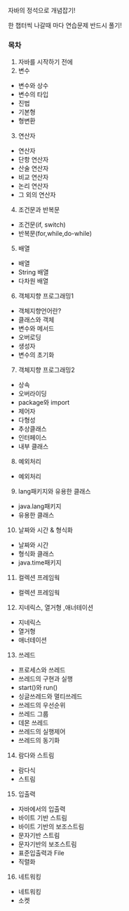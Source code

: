 
자바의 정석으로 개념잡기!

   한 챕터씩 나갈때 마다 연습문제 반드시 풀기!
   
### 목차

1. 자바를 시작하기 전에
2. 변수
-  변수와 상수
-  변수의 타입
-  진법
-  기본형
-  형변환
3. 연산자
- 연산자
- 단항 연산자
- 산술 연산자
- 비교 연산자
- 논리 연산자
- 그 외의 연산자
4. 조건문과 반복문
- 조건문(if, switch)
- 반복문(for,while,do-while)
5. 배열
- 배열 
- String 배열
- 다차원 배열
6. 객체지향 프로그래밍1
- 객체지향언어란?
- 클래스와 객체
- 변수와 메서드
- 오버로딩
- 생성자
- 변수의 초기화
7. 객체지향 프로그래밍2
- 상속
- 오버라이딩
- package와 import
- 제어자
- 다형성
- 추상클래스
- 인터페이스
- 내부 클래스
8. 예외처리
- 예외처리
9. lang패키지와 유용한 클래스
- java.lang패키지
- 유용한 클래스
10. 날짜와 시간 & 형식화
- 날짜와 시간
- 형식화 클래스
- java.time패키지
11. 컬렉션 프레임웍
- 컬렉션 프레임웍
12. 지네릭스, 열거형 ,애너테이션
- 지네릭스
- 열거형
- 애너테이션
13. 쓰레드
- 프로세스와 쓰레드
- 쓰레드의 구현과 실행
- start()와 run()
- 싱글쓰레드와 멀티쓰레드
- 쓰레드의 우선순위
- 쓰레드 그룹
- 데몬 쓰레드
- 쓰레드의 실행제어
- 쓰레드의 동기화
14. 람다와 스트림
- 람다식
- 스트림
15. 입출력
- 자바에서의 입출력
- 바이트 기반 스트림
- 바이트 기반의 보조스트림
- 문자기반 스트림
- 문자기반의 보조스트림
- 표준입출력과 File
- 직렬화
16. 네트워킹
- 네트워킹
- 소켓 
